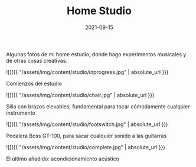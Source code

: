 ﻿---
layout: post
title: Home Studio
date: 2021-09-15
description: Mi pequeña cueva para hacer música
img: assets/img/cover/studio.jpg
tags: [Música]
status: published
header: hidden
topbutton: hidden
---

Algunas fotos de mi home estudio, donde hago experimentos musicales y de otras cosas creativas.

![]({{ "/assets/img/content/studio/inprogress.jpg" | absolute_url }})
<p class="image-caption">Comienzos del estudio</p>

![]({{ "/assets/img/content/studio/chair.jpg" | absolute_url }})
<p class="image-caption">Silla con brazos elevables, fundamental para tocar cómodamente cualquier instrumento</p>

![]({{ "/assets/img/content/studio/footswitch.jpg" | absolute_url }})
<p class="image-caption">Pedalera Boss GT-100, para sacar cualquier sonido a las guitarras</p>

![]({{ "/assets/img/content/studio/complete.jpg" | absolute_url }})
<p class="image-caption">El último añadido: acondicionamiento acústico</p>

<!-- Sample image embed
![]({{ "/assets/img/content/cardcreatorproto.png" | absolute_url }})
<p class="image-caption">Image caption</p>
-->

<!-- Sample blockquote
<blockquote>
Del juego de cartas me olvidé poco después de empezar la aplicación.
</blockquote>
-->

<!-- Sample responsive video embed
<div class="video-container">
  <iframe style="width: 100%;" src="https://www.youtube.com/embed/liMw3yfeTdo?rel=0" frameborder="0" gesture="media" allow="encrypted-media" allowfullscreen></iframe>
</div>
<p class="image-caption">¡Trailer 2.0, con mucho swing!</p>
-->